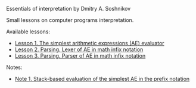 Essentials of interpretation
  by Dmitry A. Soshnikov

Small lessons on computer programs interpretation.

Available lessons:

<ul>
  <li><a href="https://github.com/DmitrySoshnikov/Essentials-of-interpretation/blob/master/src/lesson-1.js">Lesson 1. The simplest arithmetic expressions (AE) evaluator</a></li>
  <li><a href="https://github.com/DmitrySoshnikov/Essentials-of-interpretation/blob/master/src/lesson-2.js">Lesson 2. Parsing. Lexer of AE in math infix notation</a></li>
  <li><a href="https://github.com/DmitrySoshnikov/Essentials-of-interpretation/blob/master/src/lesson-3.js">Lesson 3. Parsing. Parser of AE in math infix notation</a></li>
</ul>

Notes:

<ul>
  <li><a href="https://github.com/DmitrySoshnikov/Essentials-of-interpretation/blob/master/src/notes/note-1.js">Note 1. Stack-based evaluation of the simplest AE in the prefix notation</a></li>
</ul>

